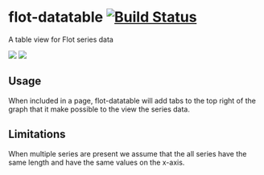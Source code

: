 # flot-datatable [![Build Status](https://travis-ci.org/j-white/flot-datatable.svg)](https://travis-ci.org/j-white/flot-datatable)

A table view for Flot series data

![](https://raw.githubusercontent.com/j-white/flot-datatable/gh-pages/graph.png)
![](https://raw.githubusercontent.com/j-white/flot-datatable/gh-pages/table.png)

## Usage

When included in a page, flot-datatable will add tabs to the top right of the graph that it make possible to the view the series data.

## Limitations

When multiple series are present we assume that the all series have the same length and have the same values on the x-axis.


